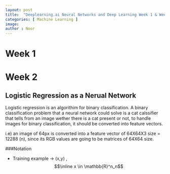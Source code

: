 ```yaml
---
layout: post
title:  "Deeplearning.ai Neural Networks and Deep Learning Week 1 & Week 2"
categories: [ Machine Learning ]
image: 
author : Noor
---
```



# Week 1


# Week 2

## Logistic Regression as a Nerual Network

Logistic regression is an algorithim for binary classification.
A binary classification problem that a neural network could solve is a cat calssifier that tells from an image wether there is a cat present or not, to handle images for binary classification, it should be converted into feature vectors.

i.e) an image of 64px is converted into a feature vector of 64X64X3 size = 12288 (n), since its RGB values are going to be matrices of 64X64 size.

###Notation
 * Training example -> (x,y) , $$\inline x \in \mathbb{R}^n_n$$

